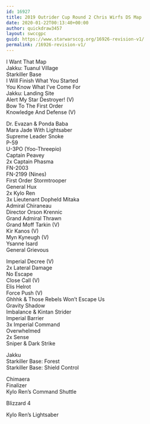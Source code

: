 ```yaml
---
id: 16927
title: 2019 Outrider Cup Round 2 Chris Wirfs DS Map
date: 2020-01-22T00:13:40+00:00
author: quickdraw3457
layout: swccgpc
guid: https://www.starwarsccg.org/16926-revision-v1/
permalink: /16926-revision-v1/
---
```

I Want That Map  
Jakku: Tuanul Village  
Starkiller Base  
I Will Finish What You Started  
You Know What I&#8217;ve Come For  
Jakku: Landing Site  
Alert My Star Destroyer! (V)  
Bow To The First Order  
Knowledge And Defense (V)  
  
Dr. Evazan & Ponda Baba  
Mara Jade With Lightsaber  
Supreme Leader Snoke  
P-59  
U-3PO (Yoo-Threepio)  
Captain Peavey  
2x Captain Phasma  
FN-2003  
FN-2199 (Nines)  
First Order Stormtrooper  
General Hux  
2x Kylo Ren  
3x Lieutenant Dopheld Mitaka  
Admiral Chiraneau  
Director Orson Krennic  
Grand Admiral Thrawn  
Grand Moff Tarkin (V)  
Kir Kanos (V)  
Myn Kyneugh (V)  
Ysanne Isard  
General Grievous  
  
Imperial Decree (V)  
2x Lateral Damage  
No Escape  
Close Call (V)  
Elis Helrot  
Force Push (V)  
Ghhhk & Those Rebels Won&#8217;t Escape Us  
Gravity Shadow  
Imbalance & Kintan Strider  
Imperial Barrier  
3x Imperial Command  
Overwhelmed  
2x Sense  
Sniper & Dark Strike  
  
Jakku  
Starkiller Base: Forest  
Starkiller Base: Shield Control  
  
Chimaera  
Finalizer  
Kylo Ren&#8217;s Command Shuttle  
  
Blizzard 4  
  
Kylo Ren&#8217;s Lightsaber